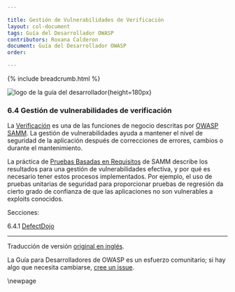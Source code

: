 ```yaml
---

title: Gestión de Vulnerabilidades de Verificación
layout: col-document
tags: Guía del Desarrollador OWASP
contributors: Roxana Calderon
document: Guía del Desarrollador OWASP
order:

---
```


{% include breadcrumb.html %}

![logo de la guía del desarrollador](../../../assets/images/dg_logo_bbd.png "Guía del Desarrollador OWASP"){height=180px}

### 6.4 Gestión de vulnerabilidades de verificación

La [Verificación][sammv] es una de las funciones de negocio descritas por [OWASP SAMM][samm].
La gestión de vulnerabilidades ayuda a mantener el nivel de seguridad de la aplicación después de correcciones de errores, cambios o durante el mantenimiento.

La práctica de [Pruebas Basadas en Requisitos][sammvrt] de SAMM describe los resultados para una gestión de vulnerabilidades efectiva,
y por qué es necesario tener estos procesos implementados.
Por ejemplo, el uso de pruebas unitarias de seguridad para proporcionar pruebas de regresión
da cierto grado de confianza de que las aplicaciones no son vulnerables a exploits conocidos.

Secciones:

6.4.1 [DefectDojo](#defectdojo)  

----
Traducción de versión [original en inglés][release0840].

La Guía para Desarrolladores de OWASP es un esfuerzo comunitario; si hay algo que necesita cambiarse, [cree un issue][issue0840].

[release0840]: https://github.com/OWASP/www-project-developer-guide/blob/main/release/08-verification/04-vulnerability-management/toc.md
[issue0840]: https://github.com/OWASP/www-project-developer-guide/issues/new?labels=enhancement&template=request.md&title=Update:%2008-verification/04-vulnerability-management/00-toc
[samm]: https://owaspsamm.org/about/
[sammv]: https://owaspsamm.org/model/verification/
[sammvrt]: https://owaspsamm.org/model/verification/requirements-driven-testing/

\newpage